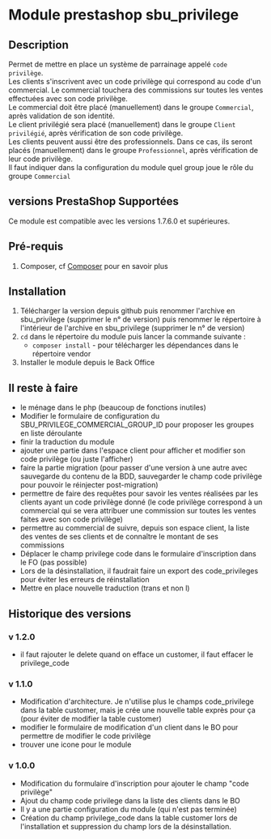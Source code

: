# Module prestashop sbu_privilege #

## Description ##

Permet de mettre en place un système de parrainage appelé `code privilège`.  
Les clients s'inscrivent avec un code privilège qui correspond au code d'un commercial. Le commercial touchera des commissions sur toutes les ventes effectuées avec son code privilège.  
Le commercial doit être placé (manuellement) dans le groupe `Commercial`, après validation de son identité.  
Le client privilégié sera placé (manuellement) dans le groupe `Client privilégié`, après vérification de son code privilège.  
Les clients peuvent aussi être des professionnels. Dans ce cas, ils seront placés (manuellement) dans le groupe `Professionnel`, après vérification de leur code privilège.  
Il faut indiquer dans la configuration du module quel group joue le rôle du groupe `Commercial`  

## versions PrestaShop Supportées ##

 Ce module est compatible avec les versions 1.7.6.0 et supérieures.
 
## Pré-requis ##
 
  1. Composer, cf [Composer](https://getcomposer.org/) pour en savoir plus
 
## Installation ##
  1. Télécharger la version depuis github puis renommer l'archive en sbu_privilege (supprimer le n° de version) puis renommer le répertoire à l'intérieur de l'archive en sbu_privilege (supprimer le n° de version)
  2. `cd` dans le répertoire du module puis lancer la commande suivante :
      - `composer install` - pour télécharger les dépendances dans le répertoire vendor
  3. Installer le module depuis le Back Office

## Il reste à faire ##
- le ménage dans le php (beaucoup de fonctions inutiles)
- Modifier le formulaire de configuration du SBU_PRIVILEGE_COMMERCIAL_GROUP_ID pour proposer les groupes en liste déroulante
- finir la traduction du module
- ajouter une partie dans l'espace client pour afficher et modifier son code privilège (ou juste l'afficher)
- faire la partie migration (pour passer d'une version à une autre avec sauvegarde du contenu de la BDD, sauvegarder le champ code privilège pour pouvoir le réinjecter post-migration)
- permettre de faire des requêtes pour savoir les ventes réalisées par les clients ayant un code privilège donné (le code privilège correspond à un commercial qui se vera attribuer une commission sur toutes les ventes faites avec son code privilège)
- permettre au commercial de suivre, depuis son espace client, la liste des ventes de ses clients et de connaître le montant de ses commissions
- Déplacer le champ privilege code dans le formulaire d'inscription dans le FO (pas possible)
- Lors de la désinstallation, il faudrait faire un export des code_privileges pour éviter les erreurs de réinstallation
- Mettre en place nouvelle traduction (trans et non l)


## Historique des versions ##
### v 1.2.0  ###
- il faut rajouter le delete quand on efface un customer, il faut effacer le privilege_code

### v 1.1.0  ###
- Modification d'architecture. Je n'utilise plus le champs code_privilege dans la table customer, mais je crée une nouvelle table exprès pour ça (pour éviter de modifier la table customer)
- modifier le formulaire de modification d'un client dans le BO pour permettre de modifier le code privilège
- trouver une icone pour le module

### v 1.0.0  ###
- Modification du formulaire d'inscription pour ajouter le champ "code privilège"  
- Ajout du champ code privilege dans la liste des clients dans le BO  
- Il y a une partie configuration du module (qui n'est pas terminée)  
- Création du champ privilege_code dans la table customer lors de l'installation et suppression du champ lors de la désinstallation.
